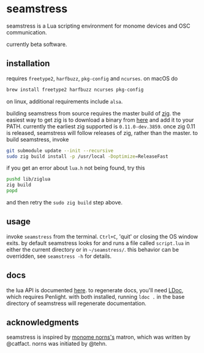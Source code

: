 # seamstress

seamstress is a Lua scripting environment for monome devices and OSC communication.

currently beta software.

## installation

requires `freetype2`, `harfbuzz`, `pkg-config` and `ncurses`. on macOS do

```bash
brew install freetype2 harfbuzz ncurses pkg-config
```

on linux, additional requirements include `alsa`.

building seamstress from source requires the master build of [zig](https://github.com/ziglang/zig).
the easiest way to get zig is to download a binary from [here](https://ziglang.org/download/) and add it to your PATH.
currently the earliest zig supported is `0.11.0-dev.3859`.
once zig 0.11 is released, seamstress will follow releases of zig, rather than the master.
to build seamstress, invoke

```bash
git submodule update --init --recursive
sudo zig build install -p /usr/local -Doptimize=ReleaseFast
```

if you get an error about `lua.h` not being found, try this
```bash
pushd lib/ziglua
zig build
popd
```
and then retry the `sudo zig build` step above.

## usage

invoke `seamstress` from the terminal.
`Ctrl+C`, 'quit' or closing the OS window exits.
by default seamstress looks for and runs a file called `script.lua`
in either the current directory or in `~/seamstress/`.
this behavior can be overridden, see `seamstress -h` for details.

## docs

the lua API is documented [here](https://ryleealanza.org/assets/doc/index.html).
to regenerate docs, you'll need [LDoc](https://github.com/lunarmodules/ldoc),
which requires Penlight.
with both installed, running `ldoc .` in the base directory of seamstress will
regenerate documentation.

## acknowledgments

seamstress is inspired by [monome norns's](https://github.com/monome/norns) matron,
which was written by @catfact.
norns was initiated by @tehn.

